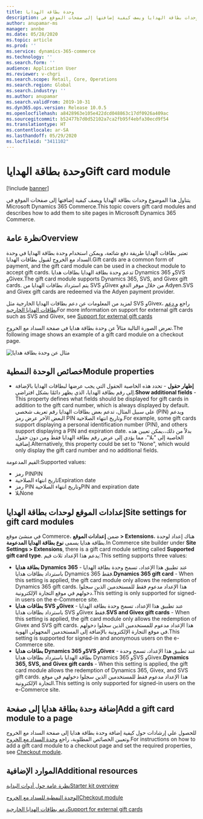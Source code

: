 ```yaml
---
title: وحدة بطاقة الهدايا
description: يتناول هذا الموضوع وحدات بطاقة الهدايا ويصف كيفية إضافتها إلى صفحات الموقع في Microsoft Dynamics 365 Commerce.
author: anupamar-ms
manager: annbe
ms.date: 05/28/2020
ms.topic: article
ms.prod: ''
ms.service: dynamics-365-commerce
ms.technology: ''
ms.search.form: ''
audience: Application User
ms.reviewer: v-chgri
ms.search.scope: Retail, Core, Operations
ms.search.region: Global
ms.search.industry: ''
ms.author: anupamar
ms.search.validFrom: 2019-10-31
ms.dyn365.ops.version: Release 10.0.5
ms.openlocfilehash: a8428963e105e422dcd048863c17df0926a409ac
ms.sourcegitcommit: b52477b7d0d52102a7ca2fb95f4ebfa30ecd9f54
ms.translationtype: HT
ms.contentlocale: ar-SA
ms.lasthandoff: 05/29/2020
ms.locfileid: "3411102"
---
```

# <a name="gift-card-module"></a><span data-ttu-id="f7b76-103">وحدة بطاقة الهدايا</span><span class="sxs-lookup"><span data-stu-id="f7b76-103">Gift card module</span></span>

[!include [banner](includes/banner.md)]

<span data-ttu-id="f7b76-104">يتناول هذا الموضوع وحدات بطاقة الهدايا ويصف كيفية إضافتها إلى صفحات الموقع في Microsoft Dynamics 365 Commerce.</span><span class="sxs-lookup"><span data-stu-id="f7b76-104">This topic covers gift card modules and describes how to add them to site pages in Microsoft Dynamics 365 Commerce.</span></span>

## <a name="overview"></a><span data-ttu-id="f7b76-105">نظرة عامة</span><span class="sxs-lookup"><span data-stu-id="f7b76-105">Overview</span></span>

<span data-ttu-id="f7b76-106">تعتبر بطاقات الهدايا طريقة دفع شائعة، ويمكن استخدام وحدة بطاقة الهدايا في وحدة السداد مع الخروج لقبول بطاقات الهدايا.</span><span class="sxs-lookup"><span data-stu-id="f7b76-106">Gift cards are a common form of payment, and the gift card module can be used in a checkout module to accept gift cards.</span></span> <span data-ttu-id="f7b76-107">تدعم وحدة بطاقة الهدايا بطاقات هدايا Dynamics 365 وSVS وGivex.</span><span class="sxs-lookup"><span data-stu-id="f7b76-107">The gift card module supports Dynamics 365, SVS, and Givex gift cards.</span></span> <span data-ttu-id="f7b76-108">يتم استرداد بطاقات الهدايا من SVS وGivex من خلال موفر الدفع Adyen.</span><span class="sxs-lookup"><span data-stu-id="f7b76-108">SVS and Givex gift cards are redeemed via the Adyen payment provider.</span></span>

<span data-ttu-id="f7b76-109">لمزيد من المعلومات عن دعم بطاقات الهدايا الخارجية مثل SVS وGivex، راجع [و دعم بطاقات الهدايا الخارجية](./dev-itpro/gift-card.md)</span><span class="sxs-lookup"><span data-stu-id="f7b76-109">For more information on support for external gift cards such as SVS and Givex, see [Support for external gift cards](./dev-itpro/gift-card.md)</span></span>

<span data-ttu-id="f7b76-110">تعرض الصورة التالية مثالاً عن وحدة بطاقة هدايا في صفحة السداد مع الخروج.</span><span class="sxs-lookup"><span data-stu-id="f7b76-110">The following image shows an example of a gift card module on a checkout page.</span></span>

![مثال عن وحدة بطاقة هدايا](./media/ecommerce-giftcard.PNG)

## <a name="module-properties"></a><span data-ttu-id="f7b76-112">خصائص الوحدة النمطية</span><span class="sxs-lookup"><span data-stu-id="f7b76-112">Module properties</span></span>

- <span data-ttu-id="f7b76-113">**إظهار حقول** - تحدد هذه الخاصية الحقول التي يجب عرضها لبطاقات الهدايا بالإضافة إلى رقم بطاقة الهدايا، الذي يظهر دائمًا بشكل افتراضي.</span><span class="sxs-lookup"><span data-stu-id="f7b76-113">**Show additional fields** - This property defines what fields should be displayed for gift cards in addition to the gift card number, which is always displayed by default.</span></span> <span data-ttu-id="f7b76-114">على سبيل المثال، تدعم بعض بطاقات الهدايا رقم تعريف شخصي (PIN) ويدعم البعض الآخر عرض رمز PIN وتاريخ انتهاء الصلاحية.</span><span class="sxs-lookup"><span data-stu-id="f7b76-114">For example, some gift cards support displaying a personal identification number (PIN), and others support displaying a PIN and expiration date.</span></span> <span data-ttu-id="f7b76-115">بدلاً من ذلك،،يمكن تعيين هذه الخاصية إلى "بلا"، مما يؤدي إلى عرض رقم بطاقة الهدايا فقط ومن دون حقول إضافية.</span><span class="sxs-lookup"><span data-stu-id="f7b76-115">Alternatively, this property could be set to "None", which would only display the gift card number and no additional fields.</span></span>

<span data-ttu-id="f7b76-116">القيم المدعومة:</span><span class="sxs-lookup"><span data-stu-id="f7b76-116">Supported values:</span></span>
-   <span data-ttu-id="f7b76-117">رمز PIN</span><span class="sxs-lookup"><span data-stu-id="f7b76-117">PIN</span></span>
-   <span data-ttu-id="f7b76-118">تاريخ انتهاء الصلاحية</span><span class="sxs-lookup"><span data-stu-id="f7b76-118">Expiration date</span></span>
-   <span data-ttu-id="f7b76-119">رمز PIN وتاريخ انتهاء الصلاحية</span><span class="sxs-lookup"><span data-stu-id="f7b76-119">PIN and expiration date</span></span> 
-   <span data-ttu-id="f7b76-120">بلا‬‬</span><span class="sxs-lookup"><span data-stu-id="f7b76-120">None</span></span>

## <a name="site-settings-for-gift-card-modules"></a><span data-ttu-id="f7b76-121">إعدادات الموقع لوحدات بطاقة الهدايا</span><span class="sxs-lookup"><span data-stu-id="f7b76-121">Site settings for gift card modules</span></span>

<span data-ttu-id="f7b76-122">في منشئ موقع Commerce، ضمن **إعدادات الموقع \> Extensions**، هناك إعداد لوحدة بطاقة هدايا يسمى **نوع بطاقة الهدايا المدعومة**.</span><span class="sxs-lookup"><span data-stu-id="f7b76-122">In Commerce site builder under **Site Settings \> Extensions**, there is a gift card module setting called **Supported gift card type**.</span></span> <span data-ttu-id="f7b76-123">يدعم هذا الإعداد ثلاث قيم:</span><span class="sxs-lookup"><span data-stu-id="f7b76-123">This setting supports three values:</span></span>
- <span data-ttu-id="f7b76-124">**بطاقة هدايا Dynamics 365** - عند تطبيق هذا الإعداد، تسمح وحدة بطاقة الهدايا باسترداد بطاقات هدايا Dynamics 365 فقط.</span><span class="sxs-lookup"><span data-stu-id="f7b76-124">**Dynamics 365 gift card** - When this setting is applied, the gift card module only allows the redemption of Dynamics 365 gift cards.</span></span> <span data-ttu-id="f7b76-125">هذا الإعداد مدعوم فقط للمستخدمين الذين سجلوا دخولهم في موقع التجارة الإلكترونية.</span><span class="sxs-lookup"><span data-stu-id="f7b76-125">This setting is only supported for signed-in users on the e-Commerce site.</span></span>
- <span data-ttu-id="f7b76-126">**بطاقات هدايا SVS وGivex** - عند تطبيق هذا الإعداد، تسمح وحدة بطاقة الهدايا باسترداد بطاقات هدايا SVS وGivex فقط.</span><span class="sxs-lookup"><span data-stu-id="f7b76-126">**SVS and Givex gift cards** - When this setting is applied, the gift card module only allows the redemption of Givex and SVS gift cards.</span></span> <span data-ttu-id="f7b76-127">هذا الإعداد مدعوم للمستخدمين الذين سجلوا دخولهم في موقع التجارة الإلكترونية بالإضافة إلى المستخدمين المجهولي الهوية.</span><span class="sxs-lookup"><span data-stu-id="f7b76-127">This setting is supported for signed-in and anonymous users on the e-Commerce site.</span></span>
- <span data-ttu-id="f7b76-128">**بطاقات هدايا Dynamics 365 وSVS وGivex** - عند تطبيق هذا الإعداد، تسمح وحدة بطاقة الهدايا باسترداد بطاقات هدايا Dynamics 365 وSVS وGivex.</span><span class="sxs-lookup"><span data-stu-id="f7b76-128">**Dynamics 365, SVS, and Givex gift cards** - When this setting is applied, the gift card module allows the redemption of Dynamics 365, Givex, and SVS gift cards.</span></span> <span data-ttu-id="f7b76-129">هذا الإعداد مدعوم فقط للمستخدمين الذين سجلوا دخولهم في موقع التجارة الإلكترونية.</span><span class="sxs-lookup"><span data-stu-id="f7b76-129">This setting is only supported for signed-in users on the e-Commerce site.</span></span>

## <a name="add-a-gift-card-module-to-a-page"></a><span data-ttu-id="f7b76-130">إضافة وحدة بطاقة هدايا إلى صفحة</span><span class="sxs-lookup"><span data-stu-id="f7b76-130">Add a gift card module to a page</span></span>

<span data-ttu-id="f7b76-131">للحصول علي إرشادات حول كيفية إضافة وحدة بطاقة هدايا إلى صفحة السداد مع الخروج‬ وتعيين الخصائص المطلوبة، راجع [وحدة السداد مع الخروج](add-checkout-module.md).</span><span class="sxs-lookup"><span data-stu-id="f7b76-131">For instructions on how to add a gift card module to a checkout page and set the required properties, see [Checkout module](add-checkout-module.md).</span></span>

## <a name="additional-resources"></a><span data-ttu-id="f7b76-132">الموارد الإضافية</span><span class="sxs-lookup"><span data-stu-id="f7b76-132">Additional resources</span></span>

[<span data-ttu-id="f7b76-133">نظرة عامة حول أدوات البداية</span><span class="sxs-lookup"><span data-stu-id="f7b76-133">Starter kit overview</span></span>](starter-kit-overview.md)

[<span data-ttu-id="f7b76-134">الوحدة النمطية للسداد مع الخروج</span><span class="sxs-lookup"><span data-stu-id="f7b76-134">Checkout module</span></span>](add-checkout-module.md)

[<span data-ttu-id="f7b76-135">دعم بطاقات الهدايا الخارجية</span><span class="sxs-lookup"><span data-stu-id="f7b76-135">Support for external gift cards</span></span>](./dev-itpro/gift-card.md)
